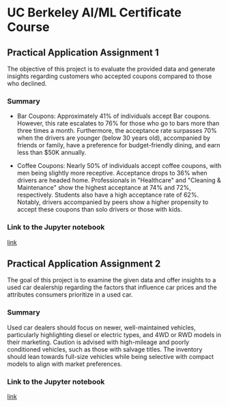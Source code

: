 # UC Berkeley AI/ML Certificate Course

## Practical Application Assignment 1

The objective of this project is to evaluate the provided data and generate insights regarding customers who accepted coupons compared to those who declined.

### Summary

- Bar Coupons: Approximately 41% of individuals accept Bar coupons. However, this rate escalates to 76% for those who go to bars more than three times a month. Furthermore, the acceptance rate surpasses 70% when the drivers are younger (below 30 years old), accompanied by friends or family, have a preference for budget-friendly dining, and earn less than $50K annually.

- Coffee Coupons: Nearly 50% of individuals accept coffee coupons, with men being slightly more receptive. Acceptance drops to 36% when drivers are headed home. Professionals in "Healthcare" and "Cleaning & Maintenance" show the highest acceptance at 74% and 72%, respectively. Students also have a high acceptance rate of 62%. Notably, drivers accompanied by peers show a higher propensity to accept these coupons than solo drivers or those with kids.

### Link to the Jupyter notebook

[link](https://github.com/iffj/ai-ml-portfolio/blob/main/assignment_1/prompt.ipynb)

## Practical Application Assignment 2

The goal of this project is to examine the given data and offer insights to a used car dealership regarding the factors that influence car prices and the attributes consumers prioritize in a used car.

### Summary

Used car dealers should focus on newer, well-maintained vehicles, particularly highlighting diesel or electric types, and 4WD or RWD models in their marketing. Caution is advised with high-mileage and poorly conditioned vehicles, such as those with salvage titles. The inventory should lean towards full-size vehicles while being selective with compact models to align with market preferences.

### Link to the Jupyter notebook

[link](https://github.com/iffj/ai-ml-portfolio/blob/main/assignment_2/prompt_II.ipynb)
